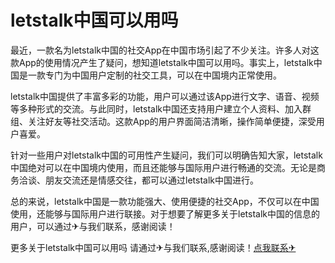 # letstalk中国可以用吗

最近，一款名为letstalk中国的社交App在中国市场引起了不少关注。许多人对这款App的使用情况产生了疑问，想知道letstalk中国可以用吗。事实上，letstalk中国是一款专门为中国用户定制的社交工具，可以在中国境内正常使用。

letstalk中国提供了丰富多彩的功能，用户可以通过该App进行文字、语音、视频等多种形式的交流。与此同时，letstalk中国还支持用户建立个人资料、加入群组、关注好友等社交活动。这款App的用户界面简洁清晰，操作简单便捷，深受用户喜爱。

针对一些用户对letstalk中国的可用性产生疑问，我们可以明确告知大家，letstalk中国绝对可以在中国境内使用，而且还能够与国际用户进行畅通的交流。无论是商务洽谈、朋友交流还是情感交往，都可以通过letstalk中国进行。

总的来说，letstalk中国是一款功能强大、使用便捷的社交App，不仅可以在中国使用，还能够与国际用户进行联接。对于想要了解更多关于letstalk中国的信息的用户，可以通过✈与我们联系，感谢阅读！

更多关于letstalk中国可以用吗 请通过✈与我们联系,感谢阅读！[点我联系✈](https://faq.G208.com)